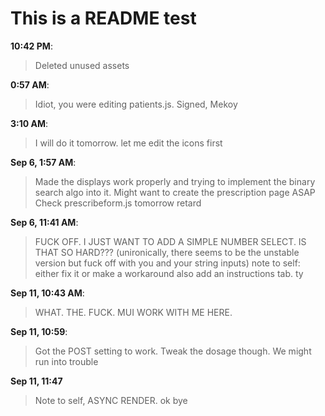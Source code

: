 # This is a README test
**10:42 PM**: 
>Deleted unused assets

**0:57 AM**:
>Idiot, you were editing patients.js. Signed, Mekoy

**3:10 AM**:
>I will do it tomorrow. let me edit the icons first

**Sep 6, 1:57 AM**:
>Made the displays work properly and trying to implement the binary search algo into it. Might want to create the prescription page ASAP
>Check prescribeform.js tomorrow retard

**Sep 6, 11:41 AM**:
>FUCK OFF. I JUST WANT TO ADD A SIMPLE NUMBER SELECT. IS THAT SO HARD??? (unironically, there seems to be the unstable version but fuck off with you and your string inputs)
>note to self: either fix it or make a workaround
>also add an instructions tab. ty

**Sep 11, 10:43 AM**:
>WHAT. THE. FUCK. MUI WORK WITH ME HERE.

**Sep 11, 10:59**:
>Got the POST setting to work. Tweak the dosage though. We might run into trouble

**Sep 11, 11:47**
>Note to self, ASYNC RENDER. ok bye